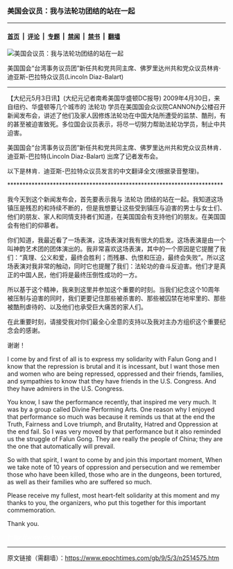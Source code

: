 ### 美国会议员：我与法轮功团结的站在一起

---

#### [首页](../../../..?n2514575) &nbsp;|&nbsp; [评论](../../../../../epoch-comment?n2514575) &nbsp;|&nbsp; [专题](../../../../../epoch-special?n2514575) &nbsp;|&nbsp; [禁闻](../../../../../epoch-news?n2514575) &nbsp;|&nbsp; [禁书](../../../../../books?n2514575) &nbsp;|&nbsp; [翻墙](https://github.com/gfw-breaker/nogfw/blob/master/README.md?n2514575)


<div><img alt="美国会议员：我与法轮功团结的站在一起" class="attachment-djy_600_400 size-djy_600_400 wp-post-image" src="https://i.epochtimes.com/assets/uploads/2009/05/905022320141627-600x400.jpg"/>
<div class="caption">
 <p>
  美国国会“台湾事务议员团”新任共和党共同主席、佛罗里达州共和党众议员林肯‧迪亚斯-巴拉特众议员(Lincoln Diaz-Balart)
 </p>
</div></div><hr/><div class="post_content" id="artbody" itemprop="articleBody">
 <!-- article content begin -->
 <p>
  【大纪元5月3日讯】(大纪元记者南希美国华盛顿DC报导) 2009年4月30日，来自纽约、华盛顿等几个城市的
  <ok href="https://www.epochtimes.com/gb/tag/%E6%B3%95%E8%BD%AE%E5%8A%9F.html">
   法轮功
  </ok>
  学员在美国国会众议院CANNON办公楼召开新闻发布会，讲述了他们及家人因修炼法轮功在中国大陆所遭受的监禁、酷刑，有的甚至被迫害致死。多位国会议员表示，将尽一切努力帮助法轮功学员，制止中共迫害。
 </p>
 <p>
  美国国会“台湾事务议员团”新任共和党共同主席、佛罗里达州共和党众议员林肯．迪亚斯-巴拉特(Lincoln Diaz-Balart) 出席了记者发布会。
 </p>
 <p>
  以下是林肯．迪亚斯-巴拉特众议员发言的中文翻译全文(根据录音整理)。
 </p>
 <p>
  ***********************************************************************
 </p>
 <p>
  我今天到这个新闻发布会，首先要表示我与
  <ok href="https://www.epochtimes.com/gb/tag/%E6%B3%95%E8%BD%AE%E5%8A%9F.html">
   法轮功
  </ok>
  团结的站在一起。我知道这场镇压是残忍的和持续不断的，但是我想要让这些受到镇压与迫害的男士与女士们、他们的朋友、家人和同情支持者们知道，在美国国会有支持他们的朋友。在美国国会有他们的仰慕者。
 </p>
 <p>
  你们知道，我最近看了一场表演，这场表演对我有很大的启发。这场表演是由一个叫神韵艺术团的团体演出的。我非常喜欢这场表演，其中的一个原因是它提醒了我们：“真理、公义和爱，最终会胜利；而残暴、仇恨和压迫，最终会失败”。所以这场表演对我非常的触动，同时它也提醒了我们：法轮功的奋斗反迫害。他们才是真正的中国人民，他们将是最终压倒性成功的一方。
 </p>
 <p>
  所以基于这个精神，我来到这里并参加这个重要的时刻。当我们纪念这个10周年被压制与迫害的同时，我们更要记住那些被杀害的、那些被囚禁在地牢里的、那些被酷刑虐待的、以及他们也承受巨大痛苦的家人们。
 </p>
 <p>
  在此重要时刻，请接受我对你们最全心全意的支持以及我对主办方组织这个重要纪念会的感谢。
 </p>
 <p>
  谢谢！
 </p>
 <p>
  I come by and first of all is to express my solidarity with Falun Gong and I know that the repression is brutal and it is incessant, but I want those men and women who are being repressed, oppressed and their friends, families, and sympathies to know that they have friends in the U.S. Congress. And they have admirers in the U.S. Congress.
 </p>
 <p>
  You know, I saw the performance recently, that inspired me very much.  It was by a group called Divine Performing Arts.  One reason why I enjoyed that performance so much was because it reminds us that at the end the Truth, Fairness and Love triumph, and Brutality, Hatred and Oppression at the end fail.  So I was very moved by that performance but it also reminded us the struggle of Falun Gong.  They are really the people of China; they are the one that automatically will prevail.
 </p>
 <p>
  So with that spirit, I want to come by and join this important moment,  When we take note of 10 years of oppression and persecution and we remember those who have been killed, those who are in the dungeons, been tortured, as well as their families who are suffered so much.
 </p>
 <p>
  Please receive my fullest, most heart-felt solidarity at this moment and my thanks to you, the organizers, who put this together for this important commemoration.
 </p>
 <p>
  Thank you.
 </p>
 <p>
  <p>
   <p>
    <p>
     <font color="#ffffff">
      (http://www.dajiyuan.com)
     </font>
    </p>
    <!-- article content end -->
    <div id="below_article_ad">
    </div>
   </p>
  </p>
 </p>
</div>


---

原文链接（需翻墙）：https://www.epochtimes.com/gb/9/5/3/n2514575.htm